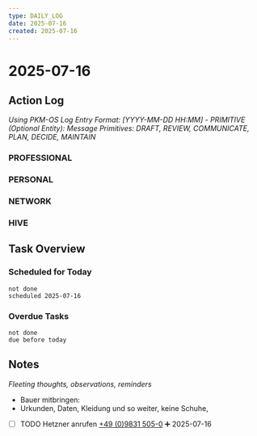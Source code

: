 ```yaml
---
type: DAILY_LOG
date: 2025-07-16
created: 2025-07-16
---
```


# 2025-07-16

## Action Log

_Using PKM-OS Log Entry Format: [YYYY-MM-DD HH:MM] - PRIMITIVE (Optional Entity): Message_
_Primitives: DRAFT, REVIEW, COMMUNICATE, PLAN, DECIDE, MAINTAIN_

### PROFESSIONAL


### PERSONAL


### NETWORK



### HIVE


## Task Overview

### Scheduled for Today
```tasks
not done
scheduled 2025-07-16
```

### Overdue Tasks
```tasks
not done
due before today
```

## Notes

_Fleeting thoughts, observations, reminders_

- Bauer mitbringen: 
- Urkunden, Daten, Kleidung und so weiter, keine Schuhe, 
- [ ] TODO Hetzner anrufen [+49 (0)9831 505-0](tel:004998315050) ➕ 2025-07-16

